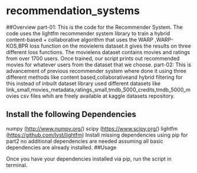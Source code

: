 # recommendation_systems

##Overview
part-01:
This is the code for the Recommender System. The code uses the lightfm recommender system library to train a
hybrid content-based + collaborative algorithm that uses the WARP ,WARP-KOS,BPR loss function on the movielens dataset.it gives the results on three different loss functions. The movielens dataset contains movies and ratings from over 1700 users. Once trained, our script prints out recommended movies for whatever users from the dataset that we choose.
part-02:
This is advancement of previous recommender system where done it using three different methods like content based,collaborativeand hybrid filtering for this instead of inbuilt dataset library used different datasets like link_small,movies_metadata,ratings_small,tmdb_5000_credits,tmdb_5000_movies csv files whih are freely available at kaggle datasets repository.

## Install the following Dependencies

numpy (http://www.numpy.org/)
scipy (https://www.scipy.org/)
lightfm (https://github.com/lyst/lightfm)
Install missing dependencies using pip
for part2 no additional dependencies are needed assuming all basic dependencies are already installed.
##Usage

Once you have your dependencies installed via pip, run the script in terminal.
